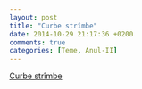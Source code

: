 ```yaml
---
layout: post
title: "Curbe strîmbe"
date: 2014-10-29 21:17:36 +0200
comments: true
categories: [Teme, Anul-II]
---
```


[Curbe strîmbe](/curbe-si-suprafete/probleme4.html)
